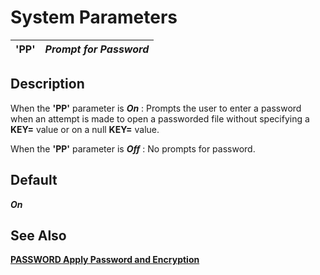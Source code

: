 # System Parameters

**'PP'** |  **_Prompt for Password_**  
---|---  
  
##  Description

When the **'PP'** parameter is **_On_** : Prompts the user to enter a password when an attempt is made to open a passworded file without specifying a **KEY=** value or on a null **KEY=** value.

When the **'PP'** parameter is **_Off_** : No prompts for password.

##  Default

**_On_**

## See Also

**[PASSWORD Apply Password and Encryption](../directives/password.md)**
